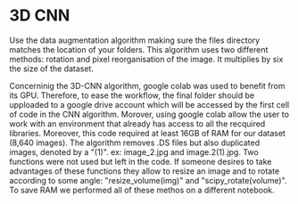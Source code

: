 # 3D CNN

Use the data augmentation algorithm making sure the files directory matches the location of your folders. This algorithm uses two different methods: rotation and pixel reorganisation of the image. It multiplies by six the size of the dataset. 

Concerninig the 3D-CNN algorithm, google colab was used to benefit from its GPU. Therefore, to ease the workflow, the final folder should be upploaded to a google drive account which will be accessed by the first cell of code in the CNN algorithm. Morover, using google colab allow the user to work with an environment that already has access to all the recquired libraries. Moreover, this code required at least 16GB of RAM for our dataset (8,640 images). 
The algorithm removes .DS files but also duplicated images, denoted by a "(1)". ex: image_2.jpg and image.2(1).jpg. 
Two functions were not used but left in the code. If someone desires to take advantages of these functions they allow to resize an image and to rotate according to some angle: "resize_volume(img)" and "scipy_rotate(volume)". To save RAM we performed all of these methos on a different notebook. 
